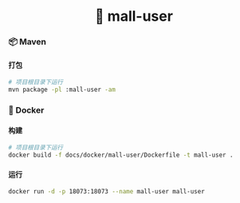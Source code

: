 <h1 align="center">🏪 mall-user</h1>

### 📦 Maven

#### 打包

```bash
# 项目根目录下运行
mvn package -pl :mall-user -am
```

### 🐳 Docker

#### 构建

```bash
# 项目根目录下运行
docker build -f docs/docker/mall-user/Dockerfile -t mall-user .
```

#### 运行

```bash
docker run -d -p 18073:18073 --name mall-user mall-user
```
